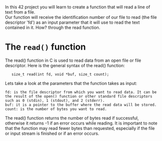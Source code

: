 In this 42 project you will learn to create a function that will read a line of text from a file.<br>
Our function will receive the identification number of our file to read (the file descriptor 'fd') as an input parameter that it will use to read the text contained in it. How? through the read function.
<h1 align="left">The <code>read()</code> function</h1>

The read() function in C is used to read data from an open file or file descriptor. 
Here is the general syntax of the read() function:

<code>&nbsp;&nbsp;&nbsp;size_t read(int fd, void *buf, size_t count);</code>

Lets take a look at the parameters that the function takes as input:

    fd: is the file descriptor from which you want to read data. It can be the result of the open() function or other standard file descriptors such as 0 (stdin), 1 (stdout), and 2 (stderr).
    buf: it is a pointer to the buffer where the read data will be stored.
    count: is the number of bytes you want to read.

The read() function returns the number of bytes read if successful, otherwise it returns -1 if an error occurs while reading. It is important to note that the function may read fewer bytes than requested, especially if the file or input stream is finished or if an error occurs.

